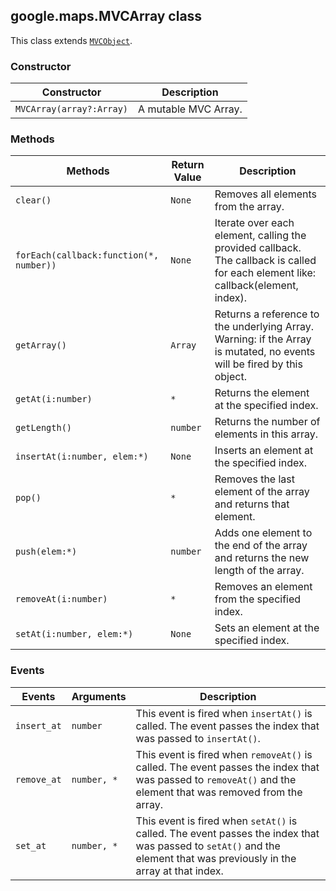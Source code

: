<h2 id="MVCArray">
google.maps.MVCArray
class
</h2><p>This class extends
<code><a href="https://github.com/amenadiel/google-maps-documentation/blob/master/docs/google.maps.MVCObject.md">MVCObject</a></code>.
</p><h3 id="devsite_header_235">Constructor</h3><table summary="class MVCArray - Constructor" width="100%">
<thead>
<tr><th>Constructor</th>
<th>Description</th>
</tr></thead>
<tbody>
<tr>
<td><code>MVCArray(array?:Array)</code></td>
<td>A mutable MVC Array.</td>
</tr>
</tbody>
</table><h3 id="devsite_header_236">Methods</h3><table summary="class MVCArray - Methods" width="100%">
<thead>
<tr><th>Methods</th>
<th>Return Value</th>
<th>Description</th>
</tr></thead>
<tbody>
<tr>
<td><code>clear()</code></td>
<td><code>None</code></td>
<td>Removes all elements from the array.</td>
</tr>
<tr>
<td><code>forEach(callback:function(*, number))</code></td>
<td><code>None</code></td>
<td>Iterate over each element, calling the provided callback. The callback is called for each element like: callback(element, index).</td>
</tr>
<tr>
<td><code>getArray()</code></td>
<td><code>Array</code></td>
<td>Returns a reference to the underlying Array. Warning: if the Array is mutated, no events will be fired by this object.</td>
</tr>
<tr>
<td><code>getAt(i:number)</code></td>
<td><code>*</code></td>
<td>Returns the element at the specified index.</td>
</tr>
<tr>
<td><code>getLength()</code></td>
<td><code>number</code></td>
<td>Returns the number of elements in this array.</td>
</tr>
<tr>
<td><code>insertAt(i:number, elem:*)</code></td>
<td><code>None</code></td>
<td>Inserts an element at the specified index.</td>
</tr>
<tr>
<td><code>pop()</code></td>
<td><code>*</code></td>
<td>Removes the last element of the array and returns that element.</td>
</tr>
<tr>
<td><code>push(elem:*)</code></td>
<td><code>number</code></td>
<td>Adds one element to the end of the array and returns the new length of the array.</td>
</tr>
<tr>
<td><code>removeAt(i:number)</code></td>
<td><code>*</code></td>
<td>Removes an element from the specified index.</td>
</tr>
<tr>
<td><code>setAt(i:number, elem:*)</code></td>
<td><code>None</code></td>
<td>Sets an element at the specified index.</td>
</tr>
</tbody>
</table><h3 id="devsite_header_237">Events</h3><table summary="class MVCArray - Events" width="100%">
<thead>
<tr><th>Events</th>
<th>Arguments</th>
<th>Description</th>
</tr></thead>
<tbody>
<tr>
<td><code>insert_at</code></td>
<td><code>number</code></td>
<td>This event is fired when <code>insertAt()</code> is called. The event passes the index that was passed to <code>insertAt()</code>.</td>
</tr>
<tr>
<td><code>remove_at</code></td>
<td><code>number, *</code></td>
<td>This event is fired when <code>removeAt()</code> is called. The event passes the index that was passed to <code>removeAt()</code> and the element that was removed from the array.</td>
</tr>
<tr>
<td><code>set_at</code></td>
<td><code>number, *</code></td>
<td>This event is fired when <code>setAt()</code> is called. The event passes the index that was passed to <code>setAt()</code> and the element that was previously in the array at that index.</td>
</tr>
</tbody>
</table>
